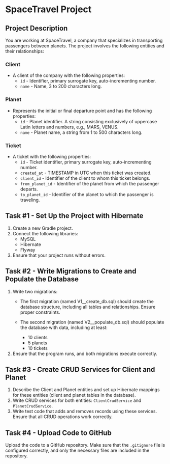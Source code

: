 # SpaceTravel Project

## Project Description
You are working at SpaceTravel, a company that specializes in transporting passengers between planets. The project
involves the following entities and their relationships:

### Client
- A client of the company with the following properties:
    - `id` - Identifier, primary surrogate key, auto-incrementing number.
    - `name` - Name, 3 to 200 characters long.

### Planet
- Represents the initial or final departure point and has the following properties:
    - `id` - Planet identifier. A string consisting exclusively of uppercase Latin letters and numbers, e.g., MARS,
      VENUS.
    - `name` - Planet name, a string from 1 to 500 characters long.

### Ticket
- A ticket with the following properties:
    - `id` - Ticket identifier, primary surrogate key, auto-incrementing number.
    - `created_at` - TIMESTAMP in UTC when this ticket was created.
    - `client_id` - Identifier of the client to whom this ticket belongs.
    - `from_planet_id` - Identifier of the planet from which the passenger departs.
    - `to_planet_id` - Identifier of the planet to which the passenger is traveling.

## Task #1 - Set Up the Project with Hibernate
1. Create a new Gradle project.
2. Connect the following libraries:
    - MySQL
    - Hibernate
    - Flyway
3. Ensure that your project runs without errors.

## Task #2 - Write Migrations to Create and Populate the Database
1. Write two migrations:
    - The first migration (named V1__create_db.sql) should create the database structure, including all tables and
      relationships. Ensure proper constraints.

    - The second migration (named V2__populate_db.sql) should populate the database with data, including at least:
        - 10 clients
        - 5 planets
        - 10 tickets
2. Ensure that the program runs, and both migrations execute correctly.

## Task #3 - Create CRUD Services for Client and Planet
1. Describe the Client and Planet entities and set up Hibernate mappings for these entities (client and planet tables
   in the database).
2. Write CRUD services for both entities: `ClientCrudService` and `PlanetCrudService`.
3. Write test code that adds and removes records using these services. Ensure that all CRUD operations work correctly.

## Task #4 - Upload Code to GitHub
Upload the code to a GitHub repository. Make sure that the `.gitignore` file is configured correctly, and only the
necessary files are included in the repository.